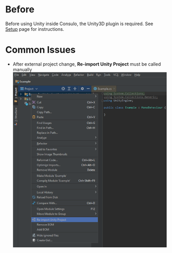 # Before

Before using Unity inside Consulo, the Unity3D plugin is required. See [Setup](setup.md) page for instructions.

# Common Issues
 * After external project change, **Re-import Unity Project** must be called manually
   ![Re-import button located inside context menu](images/reimport.png)